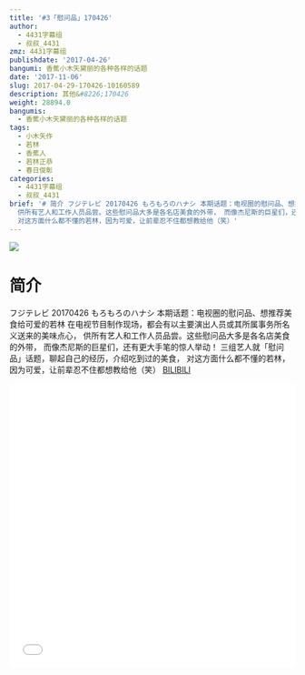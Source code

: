 ```yaml
---
title: '#3「慰问品」170426'
author:
  - 4431字幕组
  - 叔叔_4431
zmz: 4431字幕组
publishdate: '2017-04-26'
bangumi: 香蕉小木矢黛丽的各种各样的话题
date: '2017-11-06'
slug: 2017-04-29-170426-10160589
description: 其他&#8226;170426
weight: 28894.0
bangumis:
  - 香蕉小木矢黛丽的各种各样的话题
tags:
  - 小木矢作
  - 若林
  - 香蕉人
  - 若林正恭
  - 春日俊彰
categories:
  - 4431字幕组
  - 叔叔_4431
brief: '# 简介 フジテレビ 20170426 もろもろのハナシ 本期话题：电视圈的慰问品、想推荐美食给可爱的若林 在电视节目制作现场，都会有以主要演出人员或其所属事务所名义送来的美味点心，
  供所有艺人和工作人员品尝。这些慰问品大多是各名店美食的外带， 而像杰尼斯的巨星们，还有更大手笔的惊人举动！ 三组艺人就「慰问品」话题，聊起自己的经历，介绍吃到过的美食，
  对这方面什么都不懂的若林，因为可爱，让前辈忍不住都想教给他（笑）'
---
```

![](https://i.imgur.com/pme13FX.png)
# 简介  
フジテレビ 20170426 もろもろのハナシ
本期话题：电视圈的慰问品、想推荐美食给可爱的若林
在电视节目制作现场，都会有以主要演出人员或其所属事务所名义送来的美味点心，
供所有艺人和工作人员品尝。这些慰问品大多是各名店美食的外带，
而像杰尼斯的巨星们，还有更大手笔的惊人举动！
三组艺人就「慰问品」话题，聊起自己的经历，介绍吃到过的美食，
对这方面什么都不懂的若林，因为可爱，让前辈忍不住都想教给他（笑）
  [BILIBILI](https://www.bilibili.com/video/av10160589/)

  <iframe src="//www.bilibili.com/blackboard/player.html?aid=10160589" width="100%" height="500" frameborder="0" allowfullscreen="allowfullscreen"></iframe>
